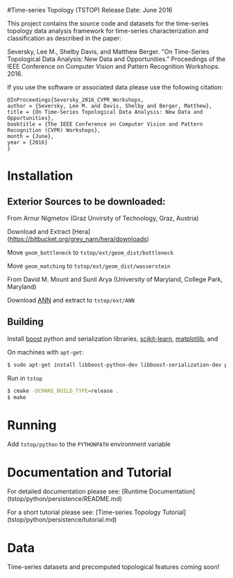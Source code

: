 #Time-series Topology (TSTOP)
Release Date: June 2016

This project contains the source code and datasets for the time-series topology data analysis framework for time-series characterization and classification as described in the paper:

Seversky, Lee M., Shelby Davis, and Matthew Berger. 
"On Time-Series Topological Data Analysis: New Data and Opportunities." 
Proceedings of the IEEE Conference on Computer Vision and Pattern Recognition Workshops. 2016.


If you use the software or associated data please use the following citation:

```
@InProceedings{Seversky_2016_CVPR_Workshops,
author = {Seversky, Lee M. and Davis, Shelby and Berger, Matthew},
title = {On Time-Series Topological Data Analysis: New Data and Opportunities},
booktitle = {The IEEE Conference on Computer Vision and Pattern Recognition (CVPR) Workshops},
month = {June},
year = {2016}
}
```

# Installation

## Exterior Sources to be downloaded:

From Arnur Nigmetov (Graz Unvirsity of Technology, Graz, Austria)

Download and Extract
[Hera] (https://bitbucket.org/grey_narn/hera/downloads)

Move `geom_bottleneck` to `tstop/ext/geom_dist/bottleneck` 

Move `geom_matching` to `tstop/ext/geom_dist/wasserstein` 


From David M. Mount and Sunil Arya (University of Maryland, College Park, Maryland)

Download [ANN](http://www.cs.umd.edu/~mount/ANN/) and extract to `tstop/ext/ANN`

## Building

Install [boost](http://www.boost.org) python and serialization libraries,
[scikit-learn](http://scikit-learn.org/stable/install.html),
[matplotlib](http://matplotlib.org/), and

On machines with `apt-get`:
```sh
$ sudo apt-get install libboost-python-dev libboost-serialization-dev python-matplotlib python-sklearn
```


Run in `tstop`
```sh
$ cmake -DCMAKE_BUILD_TYPE=release .
$ make 
```

# Running

Add `tstop/python` to the `PYTHONPATH` environment variable 

# Documentation and Tutorial

For detailed documentation please see: [Runtime Documentation] (tstop/python/persistence/README.md)

For a short tutorial please see: [Time-series Topology Tutorial] (tstop/python/persistence/tutorial.md)

# Data

Time-series datasets and precomputed topological features coming soon!
